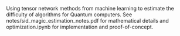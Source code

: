 Using tensor network methods from machine learning to estimate the difficulty of algorithms for Quantum computers. See notes/sid_magic_estimation_notes.pdf for mathematical details and optimization.ipynb for implementation and proof-of-concept.
